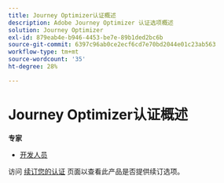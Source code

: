 ```yaml
---
title: Journey Optimizer认证概述
description: Adobe Journey Optimizer 认证选项概述
solution: Journey Optimizer
exl-id: 879eab4e-b946-4453-be7e-89b1ded2bc6b
source-git-commit: 6397c96ab0ce2ecf6cd7e70bd2044e01c23ab563
workflow-type: tm+mt
source-wordcount: '35'
ht-degree: 28%

---
```


# Journey Optimizer认证概述

**专家**

* [开发人员](/help/certifications/ajo/ajo-e-developer.md) <!--AD0-E603-->

访问 [续订您的认证](/help/certifications/renew.md) 页面以查看此产品是否提供续订选项。
